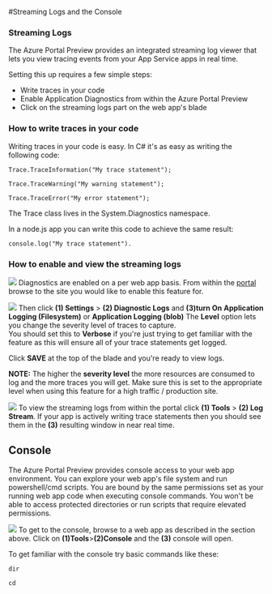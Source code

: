<properties 
	pageTitle="Streaming logs and console" 
	description="Streaming logs and console overview" 
	authors="btardif" 
	manager="wpickett" 
	editor="" 
	services="app-service\web" 
	documentationCenter=""/>

<tags 
	ms.service="app-service-web" 
	ms.workload="web" 
	ms.tgt_pltfrm="na" 
	ms.devlang="multiple" 
	ms.topic="article" 
	ms.date="07/26/2016" 
	wacn.date="" 
	ms.author="byvinyal"/>

#Streaming Logs and the Console

### Streaming Logs ###

The Azure Portal Preview provides an integrated streaming log viewer that 
lets you view tracing events from your App Service apps in real time.  

Setting this up requires a few simple steps:

- Write traces in your code
- Enable Application Diagnostics from within the Azure Portal Preview
- Click on the streaming logs part on the web app's blade

### How to write traces in your code ###

Writing traces in your code is easy.  In C# it's as easy as writing the following code:

`````````````````````````
Trace.TraceInformation("My trace statement");
`````````````````````````

`````````````````````````
Trace.TraceWarning("My warning statement");
`````````````````````````

`````````````````````````
Trace.TraceError("My error statement");
`````````````````````````

The Trace class lives in the System.Diagnostics namespace.

In a node.js app you can write this code to achieve the same result:

`````````````````````````
console.log("My trace statement").
`````````````````````````

### How to enable and view the streaming logs ###
![][BrowseSitesScreenshot]
Diagnostics are enabled on a per web app basis. From within the 
[portal](https://portal.azure.cn) browse to the site you would like to enable 
this feature for.  
  
![][DiagnosticsLogs]
Then click **(1) Settings** > **(2) Diagnostic Logs** and **(3)turn  On** 
**Application Logging (Filesystem)** or **Application Logging (blob)** The 
**Level** option lets you change the severity level of traces to capture.  
You should set this to **Verbose** if you're just trying to get familiar with 
the feature as this will ensure all of your trace statements get logged.

Click **SAVE** at the top of the blade and you're ready to view logs.

**NOTE:** The higher the **severity level** the more resources are consumed to 
log and the more traces you will get. Make sure this is set to the appropriate
 level when using this feature for a high traffic / production site. 

![][StreamingLogsScreenshot]
To view the streaming logs from within the portal click **(1) Tools** > 
**(2) Log Stream**. If your app is actively writing trace statements then you 
should see them in the **(3)** resulting window in near real time.

## Console ##
The Azure Portal Preview provides console access to your web app environment. You can 
explore your web app's file system and run powershell/cmd scripts. You are 
bound by the same permissions set as your running web app code when executing 
console commands. You won't be able to access protected directories or run 
scripts that require elevated permissions.  

![][ConsoleScreenshot]
To get to the console, browse to a web app as described in the section above. 
Click on **(1)Tools**>**(2)Console** and the **(3)** console will open.

To get familiar with the console try basic commands like these:

`````````````````````````
dir
`````````````````````````

`````````````````````````
cd
`````````````````````````

<!-- Images. -->
[DiagnosticsLogs]: ./media/web-sites-streaming-logs-and-console/diagnostic-logs.png
[BrowseSitesScreenshot]: ./media/web-sites-streaming-logs-and-console/browse-sites.png
[StreamingLogsScreenshot]: ./media/web-sites-streaming-logs-and-console/streaming-logs.png
[ConsoleScreenshot]: ./media/web-sites-streaming-logs-and-console/console.png

